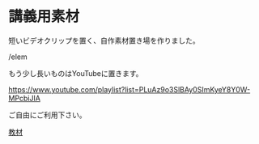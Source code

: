 # 講義用素材

短いビデオクリップを置く、自作素材置き場を作りました。

/elem

もう少し長いものはYouTubeに置きます。

https://www.youtube.com/playlist?list=PLuAz9o3SlBAy0SImKyeY8Y0W-MPcbiJIA

ご自由にご利用下さい。

[教材](教材.md)





